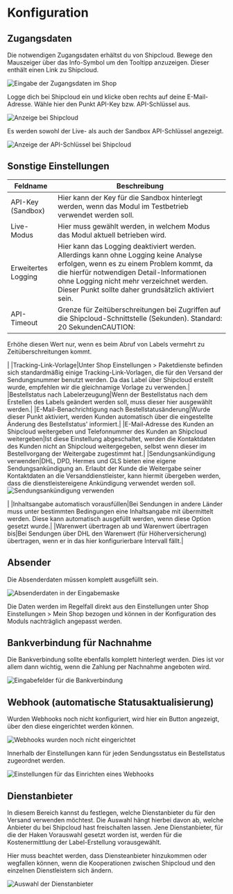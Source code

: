 # Konfiguration 

## Zugangsdaten 

Die notwendigen Zugangsdaten erhältst du von Shipcloud. Bewege den Mauszeiger über das Info-Symbol um den Tooltipp anzuzeigen. Dieser enthält einen Link zu Shipcloud.

![](Bilder/shipcloud/shipcloud_Zugangsdaten.png "Eingabe der Zugangsdaten im Shop")

Logge dich bei Shipcloud ein und klicke oben rechts auf deine E-Mail-Adresse. Wähle hier den Punkt API-Key bzw. API-Schlüssel aus.

![](Bilder/shipcloud/sc-key.png "Anzeige bei Shipcloud")

Es werden sowohl der Live- als auch der Sandbox API-Schlüssel angezeigt.

![](Bilder/shipcloud/sc-key2.png "Anzeige der API-Schlüssel bei Shipcloud")

## Sonstige Einstellungen 

|Feldname|Beschreibung|
|--------|------------|
|API-Key \(Sandbox\)|Hier kann der Key für die Sandbox hinterlegt werden, wenn das Modul im Testbetrieb verwendet werden soll.|
|Live-Modus|Hier muss gewählt werden, in welchem Modus das Modul aktuell betrieben wird.|
|Erweitertes Logging|Hier kann das Logging deaktiviert werden. Allerdings kann ohne Logging keine Analyse erfolgen, wenn es zu einem Problem kommt, da die hierfür notwendigen Detail-Informationen ohne Logging nicht mehr verzeichnet werden. Dieser Punkt sollte daher grundsätzlich aktiviert sein.|
|API-Timeout|Grenze für Zeitüberschreitungen bei Zugriffen auf die Shipcloud-Schnittstelle \(Sekunden\). Standard: 20 SekundenCAUTION:

Erhöhe diesen Wert nur, wenn es beim Abruf von Labels vermehrt zu Zeitüberschreitungen kommt.

|
|Tracking-Link-Vorlage|Unter Shop Einstellungen \> Paketdienste befinden sich standardmäßig einige Tracking-Link-Vorlagen, die für den Versand der Sendungsnummer benutzt werden. Da das Label über Shipcloud erstellt wurde, empfehlen wir die gleichnamige Vorlage zu verwenden.|
|Bestellstatus nach Labelerzeugung|Wenn der Bestellstatus nach dem Erstellen des Labels geändert werden soll, muss dieser hier ausgewählt werden.|
|E-Mail-Benachrichtigung nach Bestellstatusänderung|Wurde dieser Punkt aktiviert, werden Kunden automatisch über die eingestellte Änderung des Bestellstatus' informiert.|
|E-Mail-Adresse des Kunden an Shipcloud weitergeben und Telefonnummer des Kunden an Shipcloud weitergeben|Ist diese Einstellung abgeschaltet, werden die Kontaktdaten des Kunden nicht an Shipcloud weitergegeben, selbst wenn dieser im Bestellvorgang der Weitergabe zugestimmt hat.|
|Sendungsankündigung verwenden|DHL, DPD, Hermes und GLS bieten eine eigene Sendungsankündigung an. Erlaubt der Kunde die Weitergabe seiner Kontaktdaten an die Versanddienstleister, kann hiermit übergeben werden, dass die dienstleistereigene Ankündigung verwendet werden soll.![](Bilder/shipcloud/shipcloud_005.png "Sendungsankündigung verwenden")

|
|Inhaltsangabe automatisch vorausfüllen|Bei Sendungen in andere Länder muss unter bestimmten Bedingungen eine Inhaltsangabe mit übermittelt werden. Diese kann automatisch ausgefüllt werden, wenn diese Option gesetzt wurde.|
|Warenwert übertragen ab und Warenwert übertragen bis|Bei Sendungen über DHL den Warenwert \(für Höherversicherung\) übertragen, wenn er in das hier konfigurierbare Intervall fällt.|

## Absender 

Die Absenderdaten müssen komplett ausgefüllt sein.

![](Bilder/shipcloud/shipcloud_Absender.png "Absenderdaten in der Eingabemaske")

Die Daten werden im Regelfall direkt aus den Einstellungen unter Shop Einstellungen \> Mein Shop bezogen und können in der Konfiguration des Moduls nachträglich angepasst werden.

## Bankverbindung für Nachnahme 

Die Bankverbindung sollte ebenfalls komplett hinterlegt werden. Dies ist vor allem dann wichtig, wenn die Zahlung per Nachnahme angeboten wird.

![](Bilder/shipcloud/shipcloud_Bankdaten.png "Eingabefelder für die Bankverbindung")

## Webhook \(automatische Statusaktualisierung\) 

Wurden Webhooks noch nicht konfiguriert, wird hier ein Button angezeigt, über den diese eingerichtet werden können.

![](Bilder/shipcloud/SC-20181016_002.png "Webhooks wurden noch nicht eingerichtet")

Innerhalb der Einstellungen kann für jeden Sendungsstatus ein Bestellstatus zugeordnet werden.

![](Bilder/shipcloud/SC-20181016_003.png "Einstellungen für das Einrichten eines Webhooks")

## Dienstanbieter 

In diesem Bereich kannst du festlegen, welche Dienstanbieter du für den Versand verwenden möchtest. Die Auswahl hängt hierbei davon ab, welche Anbieter du bei Shipcloud hast freischalten lassen. Jene Dienstanbieter, für die der Haken Vorauswahl gesetzt worden ist, werden für die Kostenermittlung der Label-Erstellung vorausgewählt.

Hier muss beachtet werden, dass Diensteanbieter hinzukommen oder wegfallen können, wenn die Kooperationen zwischen Shipcloud und den einzelnen Dienstleistern sich ändern.

![](Bilder/shipcloud/shipcloud_Dienstanbieter.png "Auswahl der Dienstanbieter")



